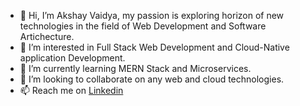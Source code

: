 - 👋 Hi, I’m Akshay Vaidya, my passion is exploring horizon of new technologies in the field of Web Development and Software Artichecture. 
- 👀 I’m interested in Full Stack Web Development and Cloud-Native application Development.
- 🌱 I’m currently learning MERN Stack and Microservices.
- 💞️ I’m looking to collaborate on any web and cloud technologies.
- 📫 Reach me on [Linkedin](https://www.linkedin.com/in/akshay-vaidya-56a139253/)

<!---
akshayvaidya1995/akshayvaidya1995 is a ✨ special ✨ repository because its `README.md` (this file) appears on your GitHub profile.
You can click the Preview link to take a look at your changes.
--->
